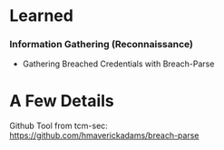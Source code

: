 # Learned
### Information Gathering (Reconnaissance)
 - Gathering Breached Credentials with Breach-Parse

# A Few Details
Github Tool from tcm-sec:  
https://github.com/hmaverickadams/breach-parse